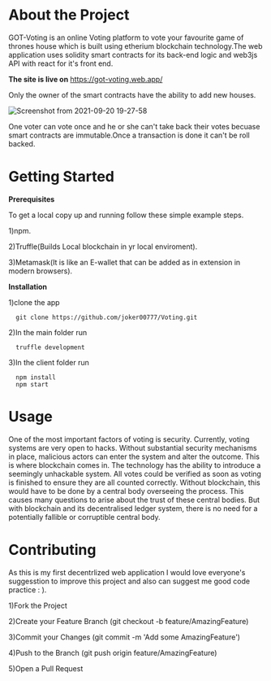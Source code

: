 # About the Project

GOT-Voting is an online Voting platform to vote your favourite game of thrones house which is built using etherium blockchain technology.The web application uses solidity smart contracts for its back-end logic and web3js API with react for it's front end.

**The site is live on** https://got-voting.web.app/ 


Only the owner of the smart contracts have the ability to add new houses.

![Screenshot from 2021-09-20 19-27-58](https://user-images.githubusercontent.com/59787404/134014986-2bd697d5-ea7f-478d-92d3-ded58c69bc19.png)


One voter can vote once and he or she can't take back their votes becuase smart contracts are immutable.Once a transaction is done it can't be roll backed.

# Getting Started

**Prerequisites**

To get a local copy up and running follow these simple example steps.

1)npm.

2)Truffle(Builds Local blockchain in yr local enviroment).

3)Metamask(It is like an E-wallet that can be added as in extension in modern browsers).

**Installation**

1)clone the app
```
  git clone https://github.com/joker00777/Voting.git
```
2)In the main folder run
```
  truffle development
```
3)In the client folder run
```
  npm install
  npm start
```

# Usage

One of the most important factors of voting is security. Currently, voting systems are very open to hacks. Without substantial security mechanisms in place, malicious actors can enter the system and alter the outcome. This is where blockchain comes in. The technology has the ability to introduce a seemingly unhackable system.
All votes could be verified as soon as voting is finished to ensure they are all counted correctly. Without blockchain, this would have to be done by a central body overseeing the process. This causes many questions to arise about the trust of these central bodies. But with blockchain and its decentralised ledger system, there is no need for a potentially fallible or corruptible central body.

# Contributing

As this is my first decentrlized web application I would love everyone's suggesstion to improve this project and also can suggest me good code practice : ).

1)Fork the Project

2)Create your Feature Branch (git checkout -b feature/AmazingFeature)

3)Commit your Changes (git commit -m 'Add some AmazingFeature')

4)Push to the Branch (git push origin feature/AmazingFeature)

5)Open a Pull Request



